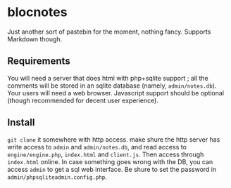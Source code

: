 # blocnotes

Just another sort of pastebin for the moment, nothing fancy. Supports Markdown
though.

## Requirements

You will need a server that does html with php+sqlite support ; all the comments
will be stored in an sqlite database (namely, `admin/notes.db`). Your users will
need a web browser. Javascript support should be optional (though recommended
for decent user experience).

## Install

`git clone` it somewhere with http access. make shure the http server has write
access to `admin` and `admin/notes.db`, and read access to `engine/engine.php`,
`index.html` and `client.js`. Then access through `index.html` online. In case
something goes wrong with the DB, you can access `admin` to get a sql web
interface. Be shure to set the password in `admin/phpsqliteadmin.config.php`.

